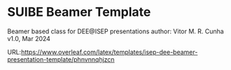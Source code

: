 # SUIBE Beamer Template

Beamer based class for DEE@ISEP presentations
author: Vitor M. R. Cunha
v1.0, Mar 2024

URL:https://www.overleaf.com/latex/templates/isep-dee-beamer-presentation-template/phnvnnqhjzcn
